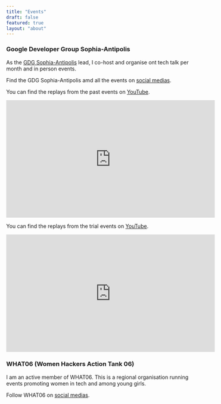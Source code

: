 ```yaml
---
title: "Events"
draft: false
featured: true
layout: "about"
---
```




### Google Developer Group Sophia-Antipolis

As the [GDG Sophia-Antipolis](https://gdg.community.dev/gdg-sophia-antipolis/) lead, I co-host and organise ont tech talk per month and in person events.

Find the GDG Sophia-Antipolis amd all the events on [social medias](https://linktr.ee/gdgsophia).

You can find the replays from the past events on [YouTube](https://www.youtube.com/playlist?list=PLuZ_sYdawLiUTtZbFxaqfU-24iYWdDDhP).

<iframe width="560" height="315" src="https://www.youtube.com/embed/videoseries?list=PLuZ_sYdawLiUTtZbFxaqfU-24iYWdDDhP" title="YouTube video player" frameborder="0" allow="accelerometer; autoplay; clipboard-write; encrypted-media; gyroscope; picture-in-picture" allowfullscreen></iframe>

You can find the replays from the trial events on [YouTube](https://www.youtube.com/playlist?list=PLize-kmDfMeCtZyTElr8JXf1VzDrj73Ff).
<iframe width="560" height="315" src="https://www.youtube.com/embed/videoseries?list=PLize-kmDfMeCtZyTElr8JXf1VzDrj73Ff" title="YouTube video player" frameborder="0" allow="accelerometer; autoplay; clipboard-write; encrypted-media; gyroscope; picture-in-picture" allowfullscreen></iframe>

### WHAT06 (Women Hackers Action Tank 06)

I am an active member of WHAT06. This is a regional organisation running events promoting women in tech and among young girls.

Follow WHAT06 on [social medias](https://what06.fr/).
